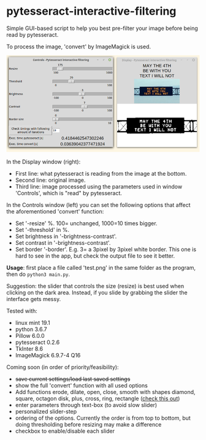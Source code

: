 # pytesseract-interactive-filtering
Simple GUI-based script to help you best pre-filter your image before being read by pytesseract.

To process the image, 'convert' by ImageMagick is used.

![alt text](screen.png "App screenshot")

In the Display window (right):
+ First line: what pytesseract is reading from the image at the bottom.
+ Second line: original image.
+ Third line: image processed using the parameters used in window 'Controls', which is "read" by pytesseract.

In the Controls window (left) you can set the following options that affect the aforementioned 'convert' function:
+ Set '-resize' %. 100= unchanged, 1000=10 times bigger.
+ Set '-threshold' in %.
+ Set brightness in '-brightness-contrast'.
+ Set contrast in '-brightness-contrast'.
+ Set border '-border'. E.g. 3= a 3pixel by 3pixel white border. This one is hard to see in the app, but check the output file to see it better.

**Usage**: first place a file called 'test.png' in the same folder as the program, then do `python3 main.py`.

Suggestion: the slider that controls the size (resize) is best used when clicking on the dark area. Instead, if you slide by grabbing the slider the interface gets messy.

Tested with:
- linux mint 19.1
- python 3.6.7
- Pillow 6.0.0
- pytesseract 0.2.6
- TkInter 8.6
- ImageMagick 6.9.7-4 Q16

Coming soon (in order of priority/feasibility):
* ~~save current settings/load last saved settings~~
* show the full 'convert' function with all used options
* Add functions erode, dilate, open, close, smooth with shapes diamond, square, octagon disk, plus, cross, ring, rectangle ([check this out](https://www.imagemagick.org/Usage/morphology/))
* enter parameters through text-box (to avoid slow  slider)
* personalized slider-step
* ordering of the options. Currently the order is from top to bottom, but doing thresholding before resizing may make a difference
* checkbox to enable/disable each slider

